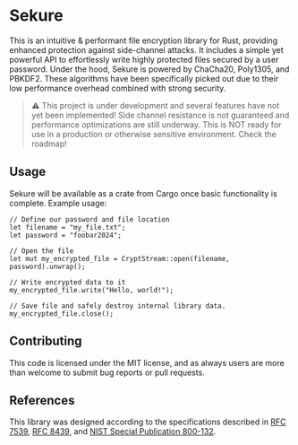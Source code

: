 # Sekure
This is an intuitive & performant file encryption library for Rust, providing enhanced protection against side-channel attacks. It includes a simple yet powerful API to effortlessly write highly protected files secured by a user password. Under the hood, Sekure is powered by ChaCha20, Poly1305, and PBKDF2. These algorithms have been specifically picked out due to their low performance overhead combined with strong security.
> ⚠️ This project is under development and several features have not yet been implemented! Side channel resistance is not guaranteed and performance optimizations are still underway. This is NOT ready for use in a production or otherwise sensitive environment. Check the roadmap!

## Usage
Sekure will be available as a crate from Cargo once basic functionality is complete. Example usage:
```
// Define our password and file location
let filename = "my_file.txt";
let password = "foobar2024";

// Open the file
let mut my_encrypted_file = CryptStream::open(filename, password).unwrap();

// Write encrypted data to it
my_encrypted_file.write("Hello, world!");

// Save file and safely destroy internal library data.
my_encrypted_file.close();
```

## Contributing
This code is licensed under the MIT license, and as always users are more than welcome to submit bug reports or pull requests.

## References
This library was designed according to the specifications described in [RFC 7539](https://datatracker.ietf.org/doc/html/rfc7539), [RFC 8439](https://datatracker.ietf.org/doc/html/rfc8439), and [NIST Special Publication 800-132](https://nvlpubs.nist.gov/nistpubs/Legacy/SP/nistspecialpublication800-132.pdf).
